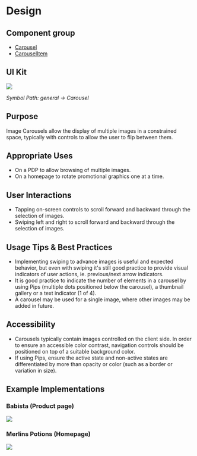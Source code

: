 # Design

## Component group

- [Carousel](#!/Carousel)
- [CarouselItem](#!/CarouselItem)

## UI Kit

![](../../assets/images/components/carousel/carousel-uikit.png)

*Symbol Path: general -> Carousel*

## Purpose

Image Carousels allow the display of multiple images in a constrained space, typically with controls to allow the user to flip between them.

## Appropriate Uses

- On a PDP to allow browsing of multiple images.
- On a homepage to rotate promotional graphics one at a time.

## User Interactions

- Tapping on-screen controls to scroll forward and backward through the selection of images.
- Swiping left and right to scroll forward and backward through the selection of images.

## Usage Tips & Best Practices

- Implementing swiping to advance images is useful and expected behavior, but even with swiping it's still good practice to provide visual indicators of user actions, ie. previous/next arrow indicators.
- It is good practice to indicate the number of elements in a carousel by using Pips (multiple dots positioned below the carousel), a thumbnail gallery or a text indicator (1 of 4).
- A carousel may be used for a single image, where other images may be added in future.

## Accessibility

- Carousels typically contain images controlled on the client side. In order to ensure an accessible color contrast, navigation controls should be positioned on top of a suitable background color.
- If using Pips, ensure the active state and non-active states are differentiated by more than opacity or color (such as a border or variation in size).

## Example Implementations

### Babista (Product page)

![](../../assets/images/components/carousel/carousel-babista.png)

### Merlins Potions (Homepage)

![](../../assets/images/components/carousel/carousel-merlins.png)
